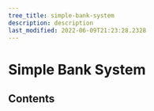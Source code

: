 ```yaml
---
tree_title: simple-bank-system
description: description
last_modified: 2022-06-09T21:23:28.2328
---
```


# Simple Bank System

## Contents
